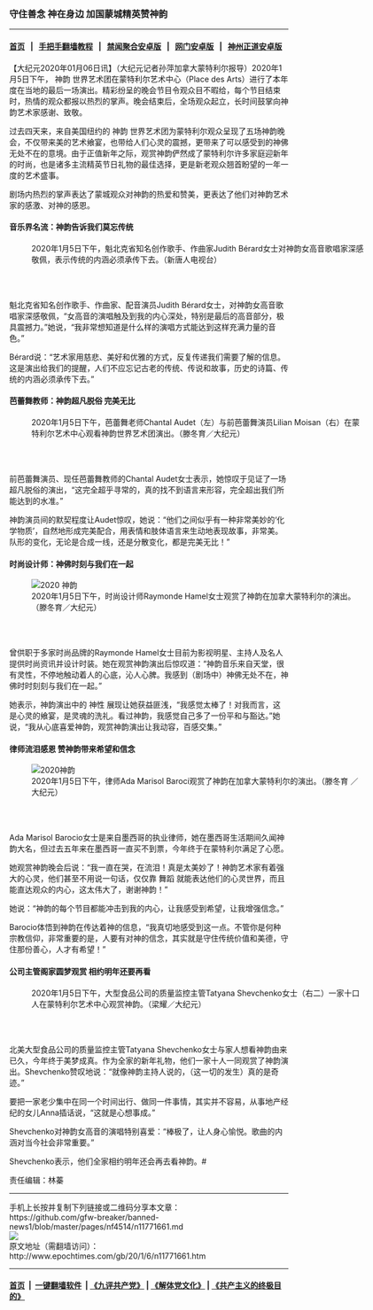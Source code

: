 ### 守住善念 神在身边 加国蒙城精英赞神韵
------------------------

#### [首页](https://github.com/gfw-breaker/banned-news1/blob/master/README.md) &nbsp;&nbsp;|&nbsp;&nbsp; [手把手翻墙教程](https://github.com/gfw-breaker/guides/wiki) &nbsp;&nbsp;|&nbsp;&nbsp; [禁闻聚合安卓版](https://github.com/gfw-breaker/bn-android) &nbsp;&nbsp;|&nbsp;&nbsp; [网门安卓版](https://github.com/oGate2/oGate) &nbsp;&nbsp;|&nbsp;&nbsp; [神州正道安卓版](https://github.com/SzzdOgate/update) 



<div><p>
 【大纪元2020年01月06日讯】（大纪元记者孙萍加拿大蒙特利尔报导）2020年1月5日下午，
 <ok href="http://www.epochtimes.com/gb/tag/%E7%A5%9E%E9%9F%B5.html">
  神韵
 </ok>
 世界艺术团在蒙特利尔艺术中心（Place des Arts）进行了本年度在当地的最后一场演出。精彩纷呈的晚会节目令观众目不暇给，每个节目结束时，热情的观众都报以热烈的掌声。晚会结束后，全场观众起立，长时间鼓掌向神韵艺术家感谢、致敬。
</p>
<p>
 过去四天来，来自美国纽约的
 <ok href="http://www.epochtimes.com/gb/tag/%E7%A5%9E%E9%9F%B5.html">
  神韵
 </ok>
 世界艺术团为蒙特利尔观众呈现了五场神韵晚会，不仅带来美的艺术飨宴，也带给人们心灵的震撼，更带来了可以感受到的神佛无处不在的意境。由于正值新年之际，观赏神韵俨然成了蒙特利尔许多家庭迎新年的时尚，也是诸多主流精英节日礼物的最佳选择，更是新老观众翘首盼望的一年一度的艺术盛事。
</p>
<p>
 剧场内热烈的掌声表达了蒙城观众对神韵的热爱和赞美，更表达了他们对神韵艺术家的感激、对神的感恩。
</p>
<h4>
 音乐界名流：神韵告诉我们莫忘传统
</h4>
<figure class="wp-caption aligncenter" id="attachment_11771690" style="width: 600px">
 <ok href="http://i.epochtimes.com/assets/uploads/2020/01/2001051717582639.jpg">
  <img alt="" class="size-large wp-image-11771690" src="http://i.epochtimes.com/assets/uploads/2020/01/2001051717582639-600x400.jpg" title=""/>
 </ok>
 <br/><figcaption class="wp-caption-text">
  2020年1月5日下午，魁北克省知名创作歌手、作曲家Judith Bérard女士对神韵女高音歌唱家深感敬佩，表示传统的内涵必须承传下去。（新唐人电视台）
 </figcaption><br/>
</figure><br/>
<p>
 魁北克省知名创作歌手、作曲家、配音演员Judith Bérard女士，对神韵女高音歌唱家深感敬佩，“女高音的演唱触及到我的内心深处，特别是最后的高音部分，极具震撼力。”她说，“我非常想知道是什么样的演唱方式能达到这样充满力量的音色。”
</p>
<p>
 Bérard说：“艺术家用慈悲、美好和优雅的方式，反复传递我们需要了解的信息。这是演出给我们的提醒，人们不应忘记古老的传统、传说和故事，历史的诗篇、传统的内涵必须承传下去。”
</p>
<h4>
 芭蕾舞教师：神韵超凡脱俗 完美无比
</h4>
<figure class="wp-caption aligncenter" id="attachment_11770715" style="width: 600px">
 <ok href="http://i.epochtimes.com/assets/uploads/2020/01/2001051558482639.jpg">
  <img alt="" class="wp-image-11770715 size-large" src="http://i.epochtimes.com/assets/uploads/2020/01/2001051558482639-600x400.jpg"/>
 </ok>
 <br/><figcaption class="wp-caption-text">
  2020年1月5日下午，芭蕾舞老师Chantal Audet（左）与前芭蕾舞演员Lilian Moisan（右）在蒙特利尔艺术中心观看神韵世界艺术团演出。（滕冬育／大纪元）
 </figcaption><br/>
</figure><br/>
<p>
 前芭蕾舞演员、现任芭蕾舞教师的Chantal Audet女士表示，她惊叹于见证了一场超凡脱俗的演出，“这完全超乎寻常的，真的找不到语言来形容，完全超出我们所能达到的水准。”
</p>
<p>
 神韵演员间的默契程度让Audet惊叹，她说：“他们之间似乎有一种非常美妙的‘化学物质’，自然地形成完美配合，用表情和肢体语言来生动地表现故事，非常美。队形的变化，无论是合成一线，还是分散变化，都是完美无比！”
</p>
<h4>
 时尚设计师：神佛时刻与我们在一起
</h4>
<figure class="wp-caption aligncenter" id="attachment_11770447" style="width: 600px">
 <ok href="http://i.epochtimes.com/assets/uploads/2020/01/2001051705022639.jpg">
  <img alt="2020 神韵" class="wp-image-11770447 size-large" src="http://i.epochtimes.com/assets/uploads/2020/01/2001051705022639-600x400.jpg" title="2020 神韵"/>
 </ok>
 <br/><figcaption class="wp-caption-text">
  2020年1月5日下午，时尚设计师Raymonde Hamel女士观赏了神韵在加拿大蒙特利尔的演出。（滕冬育／大纪元）
 </figcaption><br/>
</figure><br/>
<p>
 曾供职于多家时尚品牌的Raymonde Hamel女士目前为影视明星、主持人及名人提供时尚资讯并设计时装。她在观赏神韵演出后惊叹道：“神韵音乐来自天堂，很有灵性，不停地触动着人的心底，沁人心脾。我感到（剧场中）神佛无处不在，神佛时时刻刻与我们在一起。”
</p>
<p>
 她表示，神韵演出中的
 <ok href="http://www.epochtimes.com/gb/tag/%E7%A5%9E%E6%80%A7.html">
  神性
 </ok>
 展现让她获益匪浅，“我感觉太棒了！对我而言，这是心灵的飨宴，是灵魂的洗礼。看过神韵，我感觉自己多了一份平和与豁达。”她说，“我从心底喜爱神韵，观赏神韵演出让我动容，百感交集。”
</p>
<h4>
 律师流泪感恩 赞神韵带来希望和信念
</h4>
<figure class="wp-caption aligncenter" id="attachment_11770957" style="width: 600px">
 <ok href="http://i.epochtimes.com/assets/uploads/2020/01/2001051606022639.jpg">
  <img alt="2020神韵" class="size-large wp-image-11770957" src="http://i.epochtimes.com/assets/uploads/2020/01/2001051606022639-600x400.jpg" title="2020神韵"/>
 </ok>
 <br/><figcaption class="wp-caption-text">
  2020年1月5日下午，律师Ada Marisol Baroci观赏了神韵在加拿大蒙特利尔的演出。（滕冬育 ／大纪元）
 </figcaption><br/>
</figure><br/>
<p>
 Ada Marisol Barocio女士是来自墨西哥的执业律师，她在墨西哥生活期间久闻神韵大名，但过去五年来在墨西哥一直买不到票，今年终于在蒙特利尔满足了心愿。
</p>
<p>
 她观赏神韵晚会后说：“我一直在哭，在流泪！真是太美妙了！神韵艺术家有着强大的心灵，他们甚至不用说一句话，仅仅靠
 <ok href="http://www.epochtimes.com/gb/tag/%E8%88%9E%E8%B9%88.html">
  舞蹈
 </ok>
 就能表达他们的心灵世界，而且能直达观众的内心，这太伟大了，谢谢神韵！”
</p>
<p>
 她说：“神韵的每个节目都能冲击到我的内心，让我感受到希望，让我增强信念。”
</p>
<p>
 Barocio体悟到神韵在传达着神的信息，“我真切地感受到这一点。不管你是何种宗教信仰，非常重要的是，人要有对神的信念，其实就是守住传统价值和美德，守住那份善心，人才有希望！”
</p>
<h4>
 公司主管阁家圆梦观赏 相约明年还要再看
</h4>
<figure class="wp-caption aligncenter" id="attachment_11770927" style="width: 600px">
 <ok href="http://i.epochtimes.com/assets/uploads/2020/01/2001051650432639.jpg">
  <img alt="" class="wp-image-11770927 size-large" src="http://i.epochtimes.com/assets/uploads/2020/01/2001051650432639-600x400.jpg"/>
 </ok>
 <br/><figcaption class="wp-caption-text">
  2020年1月5日下午，大型食品公司的质量监控主管Tatyana Shevchenko女士（右二）一家十口人在蒙特利尔艺术中心观赏神韵。（梁耀／大纪元）
 </figcaption><br/>
</figure><br/>
<p>
 北美大型食品公司的质量监控主管Tatyana Shevchenko女士与家人想看神韵由来已久，今年终于美梦成真。作为全家的新年礼物，他们一家十人一同观赏了神韵演出。Shevchenko赞叹地说：“就像神韵主持人说的，（这一切的发生）真的是奇迹。”
</p>
<p>
 要把一家老少集中在同一个时间出行、做同一件事情，其实并不容易，从事地产经纪的女儿Anna插话说，“这就是心想事成。”
</p>
<p>
 Shevchenko对神韵女高音的演唱特别喜爱：“棒极了，让人身心愉悦。歌曲的内涵对当今社会非常重要。”
</p>
<p>
 Shevchenko表示，他们全家相约明年还会再去看神韵。#
</p>
<p>
 责任编辑：林蓁
</p>
</div>
<hr/>
手机上长按并复制下列链接或二维码分享本文章：<br/>
https://github.com/gfw-breaker/banned-news1/blob/master/pages/nf4514/n11771661.md <br/>
<a href='https://github.com/gfw-breaker/banned-news1/blob/master/pages/nf4514/n11771661.md'><img src='https://github.com/gfw-breaker/banned-news1/blob/master/pages/nf4514/n11771661.md.png'/></a> <br/>
原文地址（需翻墙访问）：http://www.epochtimes.com/gb/20/1/6/n11771661.htm


------------------------
#### [首页](https://github.com/gfw-breaker/banned-news1/blob/master/README.md) &nbsp;|&nbsp; [一键翻墙软件](https://github.com/gfw-breaker/nogfw/blob/master/README.md) &nbsp;| [《九评共产党》](https://github.com/gfw-breaker/9ping.md/blob/master/README.md#九评之一评共产党是什么) | [《解体党文化》](https://github.com/gfw-breaker/jtdwh.md/blob/master/README.md) | [《共产主义的终极目的》](https://github.com/gfw-breaker/gczydzjmd.md/blob/master/README.md)


<img src='http://gfw-breaker.win/banned-news/pages/nf4514/n11771661.md' width='0px' height='0px'/>